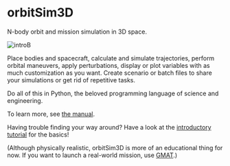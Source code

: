 # orbitSim3D

N-body orbit and mission simulation in 3D space.

![introB](https://user-images.githubusercontent.com/80536083/178114746-7824188d-e437-4438-ad3a-dd32e9ef6eba.png)

Place bodies and spacecraft, calculate and simulate trajectories, perform orbital maneuvers, apply perturbations, display or plot variables with as much customization as you want.
Create scenario or batch files to share your simulations or get rid of repetitive tasks.

Do all of this in Python, the beloved programming language of science and engineering.

To learn more, see [the manual](https://github.com/arda-guler/orbitSim3D/blob/master/docs/MANUAL.md).

Having trouble finding your way around? Have a look at the [introductory tutorial](https://github.com/arda-guler/orbitSim3D/blob/master/docs/tutorial.md) for the basics!

(Although physically realistic, orbitSim3D is more of an educational thing for now. If you want to launch a real-world mission, use [GMAT](https://opensource.gsfc.nasa.gov/projects/GMAT/index.php).)

